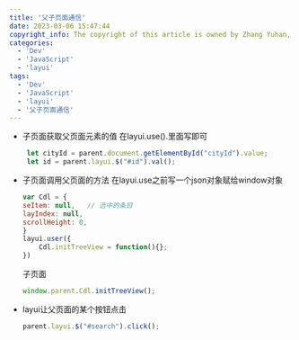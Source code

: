 ```yaml
---
title: '父子页面通信'
date: 2023-03-06 15:47:44
copyright_info: The copyright of this article is owned by Zhang Yuhan, and it follows the CC BY-NC-SA 4.0 agreement. For reprinting, please attach the original source link and this statement
categories: 
  - 'Dev'
  - 'JavaScript'
  - 'layui'
tags: 
  - 'Dev'
  - 'JavaScript'
  - 'layui'
  - '父子页面通信'
---
```

* 子页面获取父页面元素的值
	在layui.use().里面写即可
	```js
	 let cityId = parent.document.getElementById("cityId").value;
	 let id = parent.layui.$("#id").val();
	```
* 子页面调用父页面的方法
	在layui.use之前写一个json对象赋给window对象
	```js
	var Cdl = {
    seItem: null,   // 选中的条目
    layIndex: null,
    scrollHeight: 0,
	}
	layui.user({
		Cdl.initTreeView = function(){};
	})
	```
	子页面
	```js
	window.parent.Cdl.initTreeView();
	```
* layui让父页面的某个按钮点击  
	```js
	parent.layui.$("#search").click();
	```

